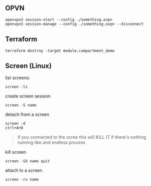 ## OPVN
    openvpn3 session-start --config ./something.ovpn
    openvpn3 session-manage --config ./something.ovpn --disconnect
    
## Terraform
    terraform destroy -target module.compartment_demo
    
## Screen (Linux)
list screens:
	
    screen -ls

create screen session
    
    screen -S name

detach from a screen
    
    screen -d 
    ctrl+A+D
> if you connected to the scree this will KILL IT if there's nothing running like and endless process

kill screen
    
    screen -SX name quit


attach to a screen
    
    screen -rx name
